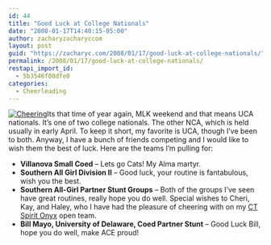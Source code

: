 ```yaml
---
id: 44
title: "Good Luck at College Nationals"
date: "2008-01-17T14:40:15-05:00"
author: zacharyzacharyccom
layout: post
guid: "https://zacharyc.com/2008/01/17/good-luck-at-college-nationals/"
permalink: /2008/01/17/good-luck-at-college-nationals/
restapi_import_id:
  - 5b3546f08dfe0
categories:
  - Cheerleading
---
```


[![Cheering](/assets/img/2008/01/cheering.thumbnail.jpg?w=1100&ssl=1)](https://zacharyc.com/2008/01/17/good-luck-at-college-nationals/cheering/ "Cheering")Its that time of year again, MLK weekend and that means UCA nationals. It’s one of two college nationals. The other NCA, which is held usually in early April. To keep it short, my favorite is UCA, though I’ve been to both. Anyway, I have a bunch of friends competing and I would like to wish them the best of luck. Here are the teams I’m pulling for:

- **Villanova Small Coed** – Lets go Cats! My Alma martyr.
- **Southern All Girl Division II** – Good luck, your routine is fantabulous, wish you the best.
- **Southern All-Girl Partner Stunt Groups** – Both of the groups I’ve seen have great routines, really hope you do well. Special wishes to Cheri, Kay, and Haley, who I have had the pleasure of cheering with on my [CT Spirit Onyx](http://www.ctspirit.info) open team.
- **Bill Mayo, University of Delaware, Coed Partner Stunt** – Good Luck Bill, hope you do well, make ACE proud!
